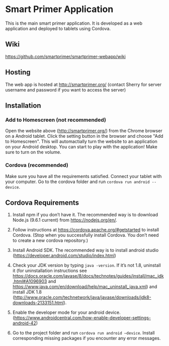 # Smart Primer Application

This is the main smart primer application. It is developed as a web application and deployed to tablets using Cordova.

## Wiki

https://github.com/smartprimer/smartprimer-webapp/wiki

## Hosting 

The web app is hosted at http://smartprimer.org/ (contact Sherry for server username and password if you want to access the server)

## Installation 

### Add to Homescreen (not recommended)

Open the website above (http://smartprimer.org/) from the Chrome browser on a Android tablet. Click the setting button in the browser and choose "Add to Homescreen". This will automactially turn the website to an application on your Android desktop. You can start to play with the application! Make sure to turn on the volume.

### Cordova (recommended)

Make sure you have all the requirements satisfied. Connect your tablet with your computer. Go to the cordova folder and run `cordova run android --device`.

## Cordova Requirements

1. Install npm if you don’t have it. The recommended way is to download Node.js (9.6.1 current) from https://nodejs.org/en/.

2. Follow instructions at https://cordova.apache.org/#getstarted to install Cordova. (Stop when you successfully install Cordova. You don’t need to create a new cordova repository.)

3. Install Android SDK. The recommended way is to install android studio (https://developer.android.com/studio/index.html)

4. Check your JDK version by typing `java -version`. If it’s not 1.8, uninstall it (for uninstallation instructions see https://docs.oracle.com/javase/8/docs/technotes/guides/install/mac_jdk.html#A1096903 and https://www.java.com/en/download/help/mac_uninstall_java.xml) and install JDK 1.8 (http://www.oracle.com/technetwork/java/javase/downloads/jdk8-downloads-2133151.html).

5. Enable the developer mode for your android device. (https://www.androidcentral.com/how-enable-developer-settings-android-42)

6. Go to the project folder and run `cordova run android —device`. Install corresponding missing packages if you encounter any error messages.


